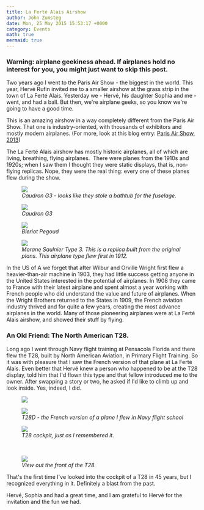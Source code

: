```yaml
---
title: La Ferté Alais Airshow
author: John Zumsteg
date: Mon, 25 May 2015 15:53:17 +0000
category: Events
math: true
mermaid: true
---
```

<h3>Warning: airplane geekiness ahead. If airplanes hold no interest for you, you might just want to skip this post.</h3>
Two years ago I went to the Paris Air Show - the biggest in the world. This year, Hervé Rufin invited me to a smaller airshow at the grass strip in the town of La Ferté Alais. Yesterday we - Hervé, his daughter Sophia and me - went, and had a ball. But then, we're airplane geeks, so you know we're going to have a good time.

This is an amazing airshow in a way completely different from the Paris Air Show. That one is industry-oriented, with thousands of exhibitors and mostly modern airplanes. (For more, look at this blog entry: <a href="http://zumsteg.us/?p=561">Paris Air Show, 2013</a>)

The La Ferté Alais airshow has mostly historic airplanes, all of which are living, breathing, flying airplanes.  There were planes from the 1910s and 1920s; when I saw them I thought they were static displays, that is, non-flying replicas. Nope, they were the real thing: every one of these planes flew during the show.

<figure>
	<img src="{{site.url}}/assets/images/2015/05/DSC04834_20150524.jpg"/>
	<figcaption><em>Caudron G3 - looks like they stole a bathtub for the fuselage.</em></figcaption>
</figure>



<figure>
	<img src="{{site.url}}/assets/images/2015/05/DSC04840_20150524.jpg"/>
	<figcaption><em>Caudron G3</em></figcaption>
</figure>



<figure>
	<img src="{{site.url}}/assets/images/2015/05/DSC04838_20150524.jpg"/>
	<figcaption><em>Bleriot Pegoud</em></figcaption>
</figure>



<figure>
	<img src="{{site.url}}/assets/images/2015/05/DSC04827_20150524.jpg"/>
	<figcaption><em>Morane Saulnier Type 3. This is a replica built from the original plans. This airplane type flew first in 1912.</em></figcaption>
</figure>



In the US of A we forget that after Wilbur and Orville Wright first flew a heavier-than-air machine in 1903, they had little success getting anyone in the United States interested in the potential of airplanes. In 1908 they came to France with their latest airplane and spent almost a year working with French people who did understand the value and future of airplanes. When the Wright Brothers returned to the States in 1909, the French aviation industry thrived and for quite a few years, creating the most advance airplanes in the world. Many of those pioneering airplanes were at La Ferté Alais airshow, and showed their stuff by flying.
<h3>An Old Friend: The North American T28.</h3>
Long ago I went through Navy flight training at Pensacola Florida and there flew the T28, built by North American Aviation, in Primary Flight Training. So it was with pleasure that I saw the French version of that plane at La Ferté Alais. Even better that Hervé knew a person who happened to be at the T28 display, told him that I'd flown this type and that fellow introduced me to the owner. After swapping a story or two, he asked if I'd like to climb up and look inside. Yes, indeed, I did.

<figure>
	<img src="{{site.url}}/assets/images/2015/05/photo_20150524-201x300.jpg"/>
	<figcaption></figcaption>
</figure>



<figure>
	<img src="{{site.url}}/assets/images/2015/05/DSC04822_20150524.jpg"/>
	<figcaption><em>T28D - the French version of a plane I flew in Navy flight school</em></figcaption>
</figure>



<figure>
	<img src="{{site.url}}/assets/images/2015/05/DSC04841_20150524.jpg"/>
	<figcaption><em>T28 cockpit, just as I remembered it.</em></figcaption>
</figure>



&nbsp;

<figure>
	<img src="{{site.url}}/assets/images/2015/05/DSC04842_20150524.jpg"/>
	<figcaption><em>View out the front of the T28.</em></figcaption>
</figure>



That's the first time I've looked into the cockpit of a T28 in 45 years, but I recognized everything in it. Definitely a blast from the past.

Hervé, Sophia and had a great time, and I am grateful to Hervé for the invitation and the fun we had.
